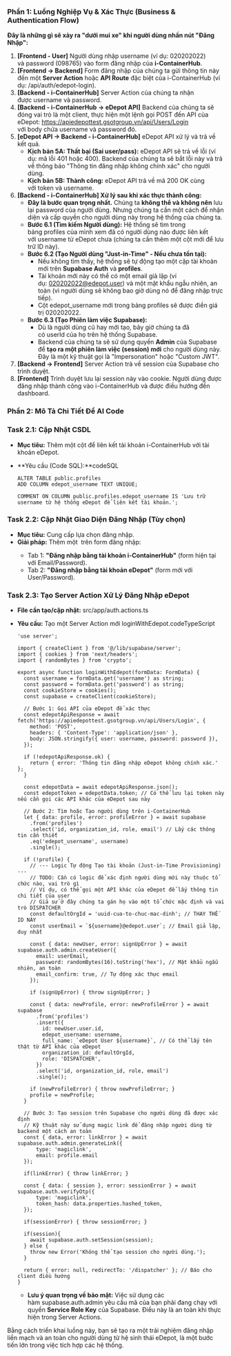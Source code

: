 ### **Phần 1: Luồng Nghiệp Vụ & Xác Thực (Business & Authentication Flow)**

**Đây là những gì sẽ xảy ra "dưới mui xe" khi người dùng nhấn nút "Đăng Nhập":**

1. **[Frontend - User]** Người dùng nhập username (ví dụ: 020202022) và password (098765) vào form đăng nhập của **i-ContainerHub**.
2. **[Frontend -> Backend]** Form đăng nhập của chúng ta gửi thông tin này đến một **Server Action** hoặc **API Route** đặc biệt của i-ContainerHub (ví dụ: /api/auth/edepot-login).
3. **[Backend - i-ContainerHub]** Server Action của chúng ta nhận được username và password.
4. **[Backend - i-ContainerHub -> eDepot API]** Backend của chúng ta sẽ đóng vai trò là một client, thực hiện một lệnh gọi POST đến API của eDepot: https://apiedepottest.gsotgroup.vn/api/Users/Login với body chứa username và password đó.
5. **[eDepot API -> Backend - i-ContainerHub]** eDepot API xử lý và trả về kết quả.
    - **Kịch bản 5A: Thất bại (Sai user/pass):** eDepot API sẽ trả về lỗi (ví dụ: mã lỗi 401 hoặc 400). Backend của chúng ta sẽ bắt lỗi này và trả về thông báo "Thông tin đăng nhập không chính xác" cho người dùng.
    - **Kịch bản 5B: Thành công:** eDepot API trả về mã 200 OK cùng với token và username.
6. **[Backend - i-ContainerHub] Xử lý sau khi xác thực thành công:**
    - **Đây là bước quan trọng nhất.** Chúng ta **không thể và không nên** lưu lại password của người dùng. Nhưng chúng ta cần một cách để nhận diện và cấp quyền cho người dùng này trong hệ thống của chúng ta.
    - **Bước 6.1 (Tìm kiếm Người dùng):** Hệ thống sẽ tìm trong bảng profiles của mình xem đã có người dùng nào được liên kết với username từ eDepot chưa (chúng ta cần thêm một cột mới để lưu trữ ID này).
    - **Bước 6.2 (Tạo Người dùng "Just-in-Time" - Nếu chưa tồn tại):**
        - Nếu không tìm thấy, hệ thống sẽ tự động tạo một cặp tài khoản mới trên **Supabase Auth** và **profiles**.
        - Tài khoản mới này có thể có một email giả lập (ví dụ: 020202022@edepot.user) và một mật khẩu ngẫu nhiên, an toàn (vì người dùng sẽ không bao giờ dùng nó để đăng nhập trực tiếp).
        - Cột edepot_username mới trong bảng profiles sẽ được điền giá trị 020202022.
    - **Bước 6.3 (Tạo Phiên làm việc Supabase):**
        - Dù là người dùng cũ hay mới tạo, bây giờ chúng ta đã có userId của họ trên hệ thống Supabase.
        - Backend của chúng ta sẽ sử dụng quyền **Admin** của Supabase để **tạo ra một phiên làm việc (session) mới** cho người dùng này. Đây là một kỹ thuật gọi là "Impersonation" hoặc "Custom JWT".
7. **[Backend -> Frontend]** Server Action trả về session của Supabase cho trình duyệt.
8. **[Frontend]** Trình duyệt lưu lại session này vào cookie. Người dùng được đăng nhập thành công vào i-ContainerHub và được điều hướng đến dashboard.

### **Phần 2: Mô Tả Chi Tiết Để AI Code**

### **Task 2.1: Cập Nhật CSDL**

- **Mục tiêu:** Thêm một cột để liên kết tài khoản i-ContainerHub với tài khoản eDepot.
- **Yêu cầu (Code SQL):**codeSQL
    
    ```
    ALTER TABLE public.profiles
    ADD COLUMN edepot_username TEXT UNIQUE;
    
    COMMENT ON COLUMN public.profiles.edepot_username IS 'Lưu trữ username từ hệ thống eDepot để liên kết tài khoản.';
    ```
    

### **Task 2.2: Cập Nhật Giao Diện Đăng Nhập (Tùy chọn)**

- **Mục tiêu:** Cung cấp lựa chọn đăng nhập.
- **Giải pháp:** Thêm một <Tabs> trên form đăng nhập:
    - Tab 1: **"Đăng nhập bằng tài khoản i-ContainerHub"** (form hiện tại với Email/Password).
    - Tab 2: **"Đăng nhập bằng tài khoản eDepot"** (form mới với User/Password).

### **Task 2.3: Tạo Server Action Xử Lý Đăng Nhập eDepot**

- **File cần tạo/cập nhật:** src/app/auth.actions.ts
- **Yêu cầu:** Tạo một Server Action mới loginWithEdepot.codeTypeScript
    
    ```
    'use server';
    
    import { createClient } from '@/lib/supabase/server';
    import { cookies } from 'next/headers';
    import { randomBytes } from 'crypto';
    
    export async function loginWithEdepot(formData: FormData) {
      const username = formData.get('username') as string;
      const password = formData.get('password') as string;
      const cookieStore = cookies();
      const supabase = createClient(cookieStore);
    
      // Bước 1: Gọi API của eDepot để xác thực
      const edepotApiResponse = await fetch('https://apiedepottest.gsotgroup.vn/api/Users/Login', {
        method: 'POST',
        headers: { 'Content-Type': 'application/json' },
        body: JSON.stringify({ user: username, password: password }),
      });
    
      if (!edepotApiResponse.ok) {
        return { error: 'Thông tin đăng nhập eDepot không chính xác.' };
      }
    
      const edepotData = await edepotApiResponse.json();
      const edepotToken = edepotData.token; // Có thể lưu lại token này nếu cần gọi các API khác của eDepot sau này
    
      // Bước 2: Tìm hoặc Tạo người dùng trên i-ContainerHub
      let { data: profile, error: profileError } = await supabase
        .from('profiles')
        .select('id, organization_id, role, email') // Lấy các thông tin cần thiết
        .eq('edepot_username', username)
        .single();
    
      if (!profile) {
        // --- Logic Tự động Tạo tài khoản (Just-in-Time Provisioning) ---
        // TODO: Cần có logic để xác định người dùng mới này thuộc tổ chức nào, vai trò gì
        // Ví dụ, có thể gọi một API khác của eDepot để lấy thông tin chi tiết của user
        // Giả sử ở đây chúng ta gán họ vào một tổ chức mặc định và vai trò DISPATCHER
        const defaultOrgId = 'uuid-cua-to-chuc-mac-dinh'; // THAY THẾ ID NÀY
        const userEmail = `${username}@edepot.user`; // Email giả lập, duy nhất
    
        const { data: newUser, error: signUpError } = await supabase.auth.admin.createUser({
          email: userEmail,
          password: randomBytes(16).toString('hex'), // Mật khẩu ngẫu nhiên, an toàn
          email_confirm: true, // Tự động xác thực email
        });
    
        if (signUpError) { throw signUpError; }
    
        const { data: newProfile, error: newProfileError } = await supabase
          .from('profiles')
          .insert({
            id: newUser.user.id,
            edepot_username: username,
            full_name: `eDepot User ${username}`, // Có thể lấy tên thật từ API khác của eDepot
            organization_id: defaultOrgId,
            role: 'DISPATCHER',
          })
          .select('id, organization_id, role, email')
          .single();
    
        if (newProfileError) { throw newProfileError; }
        profile = newProfile;
      }
    
      // Bước 3: Tạo session trên Supabase cho người dùng đã được xác định
      // Kỹ thuật này sử dụng magic link để đăng nhập người dùng từ backend một cách an toàn
      const { data, error: linkError } = await supabase.auth.admin.generateLink({
          type: 'magiclink',
          email: profile.email
      });
    
      if(linkError) { throw linkError; }
    
      const { data: { session }, error: sessionError } = await supabase.auth.verifyOtp({
          type: 'magiclink',
          token_hash: data.properties.hashed_token,
      });
    
      if(sessionError) { throw sessionError; }
    
      if(session){
        await supabase.auth.setSession(session);
      } else {
        throw new Error('Không thể tạo session cho người dùng.');
      }
    
      return { error: null, redirectTo: '/dispatcher' }; // Báo cho client điều hướng
    }
    ```
    
    - **Lưu ý quan trọng về bảo mật:** Việc sử dụng các hàm supabase.auth.admin yêu cầu mã của bạn phải đang chạy với quyền **Service Role Key** của Supabase. Điều này là an toàn khi thực hiện trong Server Actions.

Bằng cách triển khai luồng này, bạn sẽ tạo ra một trải nghiệm đăng nhập liền mạch và an toàn cho người dùng từ hệ sinh thái eDepot, là một bước tiến lớn trong việc tích hợp các hệ thống.